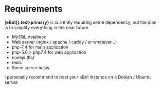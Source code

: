 # Requirements

**[eBot]{.text-primary}** is currently requiring some dependency, but the plan is to simplify everything in the near future.

- MySQL database
- Web server (nginx / apache / caddy / or whatever ..)
- php-7.4 for main application
- php-5.6 > php7.4 for web application
- nodejs (lts)
- redis
- Some server basis

I personally recommend to host your eBot instance on a Debian / Ubuntu server.
